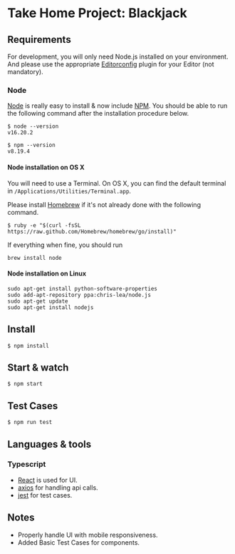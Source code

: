 
# Take Home Project: Blackjack

## Requirements

For development, you will only need Node.js installed on your environment.
And please use the appropriate [Editorconfig](http://editorconfig.org/) plugin for your Editor (not mandatory).

### Node

[Node](http://nodejs.org/) is really easy to install & now include [NPM](https://npmjs.org/).
You should be able to run the following command after the installation procedure
below.

    $ node --version
    v16.20.2

    $ npm --version
    v8.19.4

#### Node installation on OS X

You will need to use a Terminal. On OS X, you can find the default terminal in
`/Applications/Utilities/Terminal.app`.

Please install [Homebrew](http://brew.sh/) if it's not already done with the following command.

    $ ruby -e "$(curl -fsSL https://raw.github.com/Homebrew/homebrew/go/install)"

If everything when fine, you should run

    brew install node

#### Node installation on Linux

    sudo apt-get install python-software-properties
    sudo add-apt-repository ppa:chris-lea/node.js
    sudo apt-get update
    sudo apt-get install nodejs


## Install

    $ npm install


## Start & watch

    $ npm start

## Test Cases

    $ npm run test


## Languages & tools

### Typescript

- [React](http://facebook.github.io/react) is used for UI.
- [axios](https://www.npmjs.com/package/axios) for handling api calls.
- [jest](https://jestjs.io/) for test cases.

## Notes
- Properly handle UI with mobile responsiveness.
- Added Basic Test Cases for components.